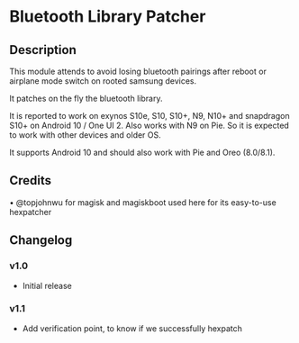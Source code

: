# Bluetooth Library Patcher

## Description

This module attends to avoid losing bluetooth pairings after reboot or airplane mode switch on rooted samsung devices.

It patches on the fly the bluetooth library.

It is reported to work on exynos S10e, S10, S10+, N9, N10+ and snapdragon S10+ on Android 10 / One UI 2. Also works with N9 on Pie. So it is expected to work with other devices and older OS.

It supports Android 10 and should also work with Pie and Oreo (8.0/8.1).

## Credits

• @topjohnwu for magisk and magiskboot used here for its easy-to-use hexpatcher

## Changelog

### v1.0

- Initial release

### v1.1

- Add verification point, to know if we successfully hexpatch
